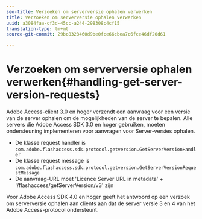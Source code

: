 ```yaml
---
seo-title: Verzoeken om serverversie ophalen verwerken
title: Verzoeken om serverversie ophalen verwerken
uuid: a3084faa-cf3d-45cc-a244-298308c4cf15
translation-type: tm+mt
source-git-commit: 29bc8323460d9be0fce66cbea7c6fce46df20d61

---
```



# Verzoeken om serverversie ophalen verwerken{#handling-get-server-version-requests}

Adobe Access-client 3.0 en hoger verzendt een aanvraag voor een versie van de server ophalen om de mogelijkheden van de server te bepalen. Alle servers die Adobe Access SDK 3.0 en hoger gebruiken, moeten ondersteuning implementeren voor aanvragen voor Server-versies ophalen.

* De klasse request handler is `com.adobe.flashaccess.sdk.protocol.getversion.GetServerVersionHandler`
* De klasse request message is `com.adobe.flashaccess.sdk.protocol.getversion.GetServerVersionRequestMessage`
* De aanvraag-URL moet &#39;Licence Server URL in metadata&#39; + &#39;/flashaccess/getServerVersion/v3&#39; zijn

Voor Adobe Access SDK 4.0 en hoger geeft het antwoord op een verzoek om serverversie ophalen aan clients aan dat de server versie 3 en 4 van het Adobe Access-protocol ondersteunt.
